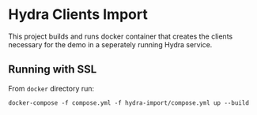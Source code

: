 Hydra Clients Import
====================

This project builds and runs docker container that creates the clients necessary for the demo in a seperately running Hydra service.


Running with SSL
----------------

From `docker` directory run:

    docker-compose -f compose.yml -f hydra-import/compose.yml up --build
     

